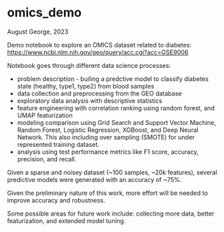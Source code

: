 # omics_demo


August George, 2023

Demo notebook to explore an OMICS dataset related to diabetes: https://www.ncbi.nlm.nih.gov/geo/query/acc.cgi?acc=GSE9006 

Notebook goes through different data science processes: 
* problem description - builing a predctive model to classify diabetes state (healthy, type1, type2) from blood samples
* data collection and preprocessing from the GEO database
* exploratory data analysis with descriptive statistics
* feature engineering with correlation ranking using random forest, and UMAP featurization
* modeling comparison using Grid Search and Support Vector Machine, Random Forest, Logistic Regression, XGBoost, and Deep Neural Network. This also including over sampling (SMOTE) for under represented training dataset.
* analysis using test performance metrics like F1 score, accuracy, precision, and recall. 

Given a sparse and noisey dataset (~100 samples, ~20k features), several predictive models were generated with an accuracy of ~75%. 

Given the preliminary nature of this work, more effort will be needed to improve accuracy and robustness. 

Some possible areas for future work include: collecting more data, better featurization, and extended model tuning. 
